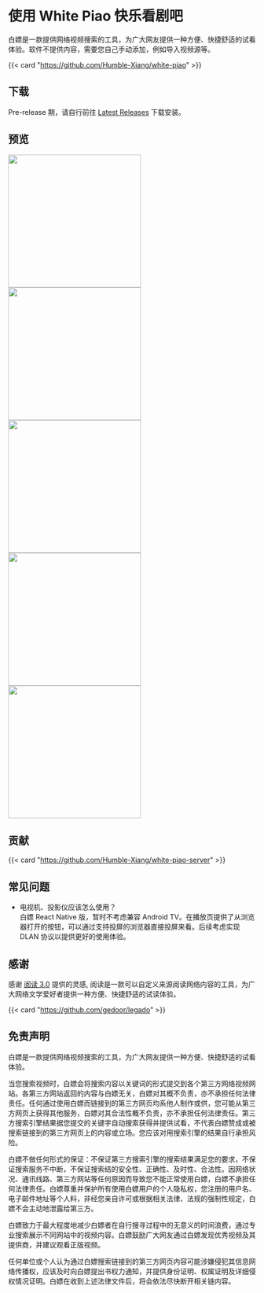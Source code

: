 # 使用 White Piao 快乐看剧吧


白嫖是一款提供网络视频搜索的工具，为广大网友提供一种方便、快捷舒适的试看体验。软件不提供内容，需要您自己手动添加，例如导入视频源等。

{{< card "https://github.com/Humble-Xiang/white-piao" >}}

## 下载

Pre-release 期，请自行前往 [Latest Releases](https://github.com/Humble-Xiang/white-piao/releases/latest) 下载安装。

## 预览

<img src="https://cdn.staticaly.com/gh/Humble-Xiang/picx-images@master/geek/1901668311844_.405d4tzihri0.webp" style="width:270px">
<img src="https://cdn.staticaly.com/gh/Humble-Xiang/picx-images@master/geek/1891668311843_.6zff2cgo69s0.webp" style="width:270px">
<img src="https://cdn.staticaly.com/gh/Humble-Xiang/picx-images@master/geek/1881668311843_.5ygharpm5m00.webp" style="width:270px">
<img src="https://cdn.staticaly.com/gh/Humble-Xiang/picx-images@master/geek/1871668311843_.6xpkzoagz5o0.webp" style="width:270px">
<img src="https://cdn.staticaly.com/gh/Humble-Xiang/picx-images@master/geek/1861668311843_.12tt7m3ng9io.webp" style="width:270px">

## 贡献

{{< card "https://github.com/Humble-Xiang/white-piao-server" >}}

## 常见问题

- 电视机、投影仪应该怎么使用？  
  白嫖 React Native 版，暂时不考虑兼容 Android TV。在播放页提供了从浏览器打开的按钮，可以通过支持投屏的浏览器直接投屏来看。后续考虑实现 DLAN 协议以提供更好的使用体验。

## 感谢

感谢 [阅读 3.0](https://github.com/gedoor/legado) 提供的灵感, 阅读是一款可以自定义来源阅读网络内容的工具，为广大网络文学爱好者提供一种方便、快捷舒适的试读体验。

{{< card "https://github.com/gedoor/legado" >}}

## 免责声明

白嫖是一款提供网络视频搜索的工具，为广大网友提供一种方便、快捷舒适的试看体验。

当您搜索视频时，白嫖会将搜索内容以关键词的形式提交到各个第三方网络视频网站。各第三方网站返回的内容与白嫖无关，白嫖对其概不负责，亦不承担任何法律责任。任何通过使用白嫖而链接到的第三方网页均系他人制作或供，您可能从第三方网页上获得其他服务，白嫖对其合法性概不负责，亦不承担任何法律责任。第三方搜索引擎结果据您提交的关键字自动搜索获得并提供试看，不代表白嫖赞成或被搜索链接到的第三方网页上的内容或立场。您应该对用搜索引擎的结果自行承担风险。

白嫖不做任何形式的保证：不保证第三方搜索引擎的搜索结果满足您的要求，不保证搜索服务不中断，不保证搜索结的安全性、正确性、及时性、合法性。因网络状况、通讯线路、第三方网站等任何原因而导致您不能正常使用白嫖，白嫖不承担任何法律责任。白嫖尊重并保护所有使用白嫖用户的个人隐私权，您注册的用户名、电子邮件地址等个人料，非经您亲自许可或根据相关法律、法规的强制性规定，白嫖不会主动地泄露给第三方。

白嫖致力于最大程度地减少白嫖者在自行搜寻过程中的无意义的时间浪费，通过专业搜索展示不同网站中的视频内容。白嫖鼓励广大网友通过白嫖发现优秀视频及其提供商，并建议观看正版视频。

任何单位或个人认为通过白嫖搜索链接到的第三方网页内容可能涉嫌侵犯其信息网络传播权，应该及时向白嫖提出书权力通知，并提供身份证明、权属证明及详细侵权情况证明。白嫖在收到上述法律文件后，将会依法尽快断开相关链内容。

